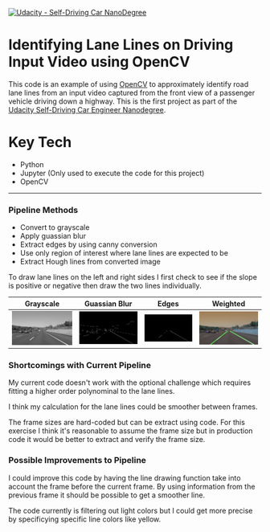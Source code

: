 [![Udacity - Self-Driving Car NanoDegree](https://s3.amazonaws.com/udacity-sdc/github/shield-carnd.svg)](http://www.udacity.com/drive)
# Identifying Lane Lines on Driving Input Video using OpenCV

This code is an example of using [OpenCV](http://opencv.org/) to approximately identify road lane lines from an input video captured 
from the front view of a passenger vehicle driving down a highway. This is the first project as part of the [Udacity Self-Driving Car Engineer Nanodegree](https://www.udacity.com/drive).

# Key Tech

* Python
* Jupyter (Only used to execute the code for this project)
* OpenCV

[//]: # (Image References)

[image1]: ./test_images_output/grayscale/solidWhiteCurve.jpg "Grayscale"
[image2]: ./test_images_output/edges/solidWhiteCurve.jpg "Edges"
[image3]: ./test_images_output/region/solidWhiteCurve.jpg "Region"
[image4]: ./test_images_output/weighted/solidWhiteCurve.jpg "weighted"

---

### Pipeline Methods

* Convert to grayscale
* Apply guassian blur
* Extract edges by using canny conversion
* Use only region of interest where lane lines are expected to be
* Extract Hough lines from converted image

To draw lane lines on the left and right sides I first check to see if the slope is positive or negative then draw the two lines individually.

| Grayscale | Guassian Blur | Edges | Weighted |
|:-------------------:|:-------------------:|:-------------------:|:-------------------:|
| ![alt text][image1] | ![alt text][image2] | ![alt text][image3] | ![alt text][image4] |

### Shortcomings with Current Pipeline

My current code doesn't work with the optional challenge which requires fitting a higher order polynominal to the lane lines.

I think my calculation for the lane lines could be smoother between frames.

The frame sizes are hard-coded but can be extract using code. For this exercise I think it's reasonable to assume the frame size but in production
code it would be better to extract and verify the frame size.

### Possible Improvements to Pipeline

I could improve this code by having the line drawing function take into account the frame before the current frame. By using information
from the previous frame it should be possible to get a smoother line.

The code currently is filtering out light colors but I could get more precise by specificying specific line colors like yellow.
